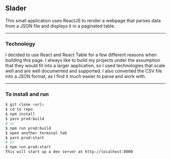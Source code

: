 ## Slader

This small application uses ReactJS to render a webpage that parses data from a JSON file and displays it in a paginated table. 

----------------------------------------

### Technology

I decided to use React and React Table for a few different reasons when building this page. I always like to build my projects under the assumption that they would fit into a larger application, so I used technologies that scale well and are well documented and supported. I also converted the CSV file into a JSON format, as I find it much easier to parse and work with.

----------------------------------------

### To install and run

```sh
$ git clone <url>
$ cd to repo
$ npm install
$ yarn prod:build
# or 
$ npm run prod:build
$ open another terminal tab
$ yarn prod:start
# or
$ npm run prod:start
This will start up a dev server at http://localhost:8000
```

